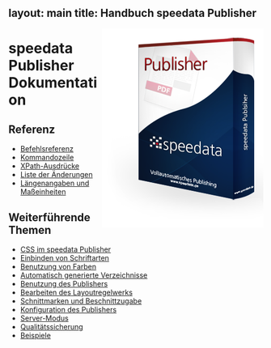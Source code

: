 layout: main
title: Handbuch speedata Publisher
---
<p><img src="assets/images/publisher.png" style="float:right;" alt="speedata Publisher"/></p>

speedata Publisher Dokumentation
================================

Referenz
--------

 * [Befehlsreferenz](commands-de/layout.html)
 * [Kommandozeile](description-de/commandline.html)
 * [XPath-Ausdrücke](description-de/xpath.html)
 * [Liste der Änderungen](description-de/changelog.html)
 * [Längenangaben und Maßeinheiten](description-de/lengths.html)

Weiterführende Themen
---------------------

 * [CSS im speedata Publisher](description-de/css.html)
 * [Einbinden von Schriftarten](description-de/fonts.html)
 * [Benutzung von Farben](description-de/colors.html)
 * [Automatisch generierte Verzeichnisse](description-de/directories.html)
 * [Benutzung des Publishers](description-de/publisherusage.html)
 * [Bearbeiten des Layoutregelwerks](description-de/xmlediting.html)
 * [Schnittmarken und Beschnittzugabe](description-de/cutmarks.html)
 * [Konfiguration des Publishers](description-de/configuration.html)
 * [Server-Modus](description-de/servermode.html)
 * [Qualitätssicherung](description-de/qualityassurance.html)
 * [Beispiele](examples-de/index.html)
